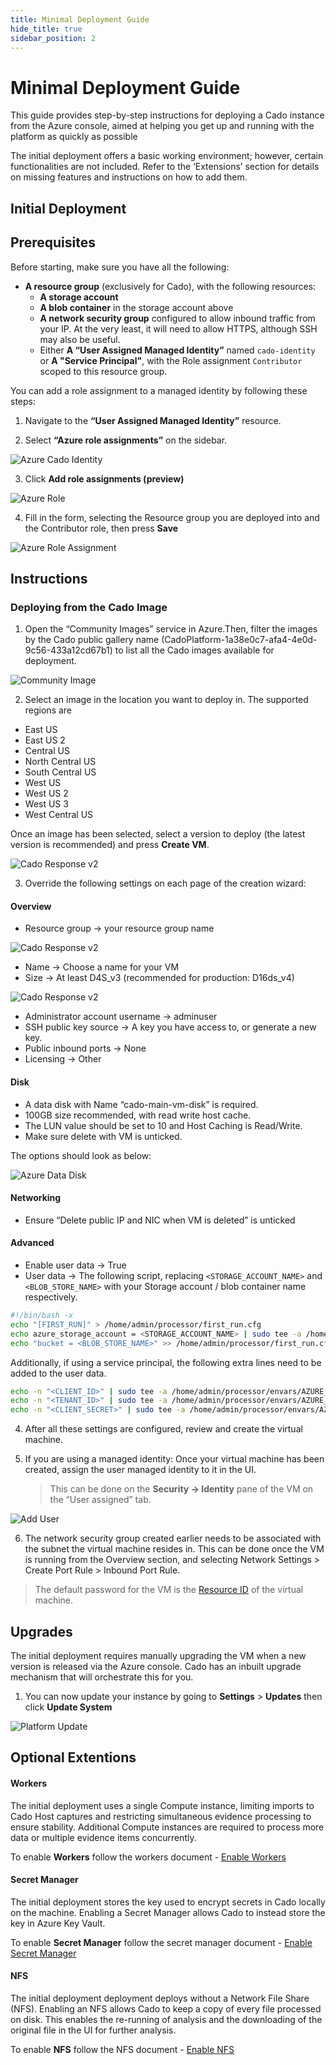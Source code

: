 ```yaml
---
title: Minimal Deployment Guide
hide_title: true
sidebar_position: 2
---
```


# Minimal Deployment Guide

This guide provides step-by-step instructions for deploying a Cado instance from the Azure console, aimed at helping you get up and running with the platform as quickly as possible

The initial deployment offers a basic working environment; however, certain functionalities are not included. Refer to the ‘Extensions’ section for details on missing features and instructions on how to add them.

## Initial Deployment

## Prerequisites

Before starting, make sure you have all the following:

- **A resource group** (exclusively for Cado), with the following resources:
  - **A storage account**
  - **A blob container** in the storage account above
  - **A network security group** configured to allow inbound traffic from your IP. At the very least, it will need to allow HTTPS, although SSH may also be useful.
  - Either **A “User Assigned Managed Identity”** named `cado-identity` or **A "Service Principal"**, with the Role assignment `Contributor` scoped to this resource group.

You can add a role assignment to a managed identity by following these steps:

1. Navigate to the **“User Assigned Managed Identity”** resource.

2. Select **“Azure role assignments”** on the sidebar.

![Azure Cado Identity](/img/cado-identity-overview.png)

3. Click **Add role assignments (preview)**

![Azure Role](/img/cado-identity-azure-role.png)

4. Fill in the form, selecting the Resource group you are deployed into and the Contributor role, then press **Save**

![Azure Role Assignment](/img/add-role-assignment.png)

## Instructions

### Deploying from the Cado Image

1. Open the “Community Images” service in Azure.Then, filter the images by the Cado public gallery name (CadoPlatform-1a38e0c7-afa4-4e0d-9c56-433a12cd67b1) to list all the Cado images available for deployment.

![Community Image](/img/community-image.png)

2. Select an image in the location you want to deploy in. The supported regions are

- East US
- East US 2
- Central US
- North Central US
- South Central US
- West US
- West US 2
- West US 3
- West Central US

Once an image has been selected, select a version to deploy (the latest version is recommended) and press **Create VM**.

![Cado Response v2](/img/cadoresponsev2.png)

3. Override the following settings on each page of the creation wizard:

#### Overview

- Resource group -> your resource group name

![Cado Response v2](/img/resource-group.png)

- Name -> Choose a name for your VM
- Size -> At least D4S_v3 (recommended for production: D16ds_v4)

![Cado Response v2](/img/disk-size.png)

- Administrator account username -> adminuser
- SSH public key source -> A key you have access to, or generate a new key.
- Public inbound ports -> None
- Licensing -> Other

#### Disk

- A data disk with Name “cado-main-vm-disk” is required.
- 100GB size recommended, with read write host cache.
- The LUN value should be set to 10 and Host Caching is Read/Write.
- Make sure delete with VM is unticked.

The options should look as below:

![Azure Data Disk](/img/azure-data-disk.png)

#### Networking

- Ensure “Delete public IP and NIC when VM is deleted” is unticked

#### Advanced

- Enable user data -> True
- User data -> The following script, replacing `<STORAGE_ACCOUNT_NAME>` and `<BLOB_STORE_NAME>` with your Storage account / blob container name respectively.

```bash
#!/bin/bash -x
echo "[FIRST_RUN]" > /home/admin/processor/first_run.cfg
echo azure_storage_account = <STORAGE_ACCOUNT_NAME> | sudo tee -a /home/admin/processor/first_run.cfg
echo "bucket = <BLOB_STORE_NAME>" >> /home/admin/processor/first_run.cfg
```

Additionally, if using a service principal, the following extra lines need to be added to the user data.

```bash
echo -n "<CLIENT_ID>" | sudo tee -a /home/admin/processor/envars/AZURE_CLIENT_ID
echo -n "<TENANT_ID>" | sudo tee -a /home/admin/processor/envars/AZURE_TENANT_ID
echo -n "<CLIENT_SECRET>" | sudo tee -a /home/admin/processor/envars/AZURE_CLIENT_SECRET
```

4. After all these settings are configured, review and create the virtual machine.

5. If you are using a managed identity: Once your virtual machine has been created, assign the user managed identity to it in the UI.
   > This can be done on the **Security -> Identity** pane of the VM on the “User assigned” tab.

![Add User](/img/add-user.png)

6. The network security group created earlier needs to be associated with the subnet the virtual machine resides in. This can be done once the VM is running from the Overview section, and selecting Network Settings > Create Port Rule > Inbound Port Rule.

> The default password for the VM is the [Resource ID](https://docs.cadosecurity.com/cado/deploy/logging-in) of the virtual machine.

## Upgrades

The initial deployment requires manually upgrading the VM when a new version is released via the Azure console. Cado has an inbuilt upgrade mechanism that will orchestrate this for you.

1. You can now update your instance by going to **Settings** > **Updates** then click **Update System**

![Platform Update](/img/cado-update.png)

## Optional Extentions

#### Workers

The initial deployment uses a single Compute instance, limiting imports to Cado Host captures and restricting simultaneous evidence processing to ensure stability. Additional Compute instances are required to process more data or multiple evidence items concurrently.

To enable **Workers** follow the workers document - [Enable Workers](https://docs.cadosecurity.com/cado/deploy/azure/azure-workers)

#### Secret Manager

The initial deployment stores the key used to encrypt secrets in Cado locally on the machine. Enabling a Secret Manager allows Cado to instead store the key in Azure Key Vault.

To enable **Secret Manager** follow the secret manager document - [Enable Secret Manager](https://docs.cadosecurity.com/cado/deploy/azure/azure-secret-manager)

#### NFS

The initial deployment deployment deploys without a Network File Share (NFS). Enabling an NFS allows Cado to keep a copy of every file processed on disk. This enables the re-running of analysis and the downloading of the original file in the UI for further analysis.

To enable **NFS** follow the NFS document - [Enable NFS](https://docs.cadosecurity.com/cado/deploy/azure/azure-nfs)


